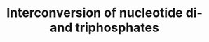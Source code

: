 ---
authors:
- ReactomeTeam
description: 'An array of kinases catalyze the reversible phosphorylation of nucleotide
  monophosphates to form nucleotide diphosphates and triphosphates.<p>Nucleoside monophosphate
  kinases catalyze the reversible phosphorylation of nucleoside and deoxynucleoside
  5''-monophosphates to form the corresponding nucleoside 5''-diphosphates.  Most
  appear to have restricted specificities for nucleoside monophosphates, and to use
  ATP preferentially (Van Rompay et al. 2000; Anderson 1973; Noda 1973).  The total
  number of human enzymes that catalyze these reactions in vivo is not clear.  In
  six cases, a well-defined biochemical activity has been associated with a purified
  protein, and these are annotated here.  However, additional nucleoside monophosphate
  kinase-like human proteins have been identified in molecular cloning studies whose
  enzymatic activities are unknown, and several distinctive nucleoside monophosphate
  kinase activities detected in cell extracts, e.g., a GTP-requiring adenylate kinase
  activity (Wilson et al. 1976) and one or more guanylate kinase activities (Jamil
  et al. 1975) have not been unambiguously associated with specific human proteins.<P>The
  nucleoside monophosphates against which each of the six well-characterized enzymes
  is active is shown in the table (Van Rompay et al. 2000).  All six efficiently use
  ATP as a phosphate donor, but have some activity with other nucleoside triphosphates
  as well in vitro.  The high concentrations of ATP relative to other nucleoside triphosphates
  in vivo makes it the likely major phosphate donor in these reactions under most
  conditions.<P>All of these phosphorylation reactions are freely reversible in vitro
  when carried out with purified enzymes and substrates, having equilibrium constants
  near 1.  In vivo, high ratios of ATP to ADP are likely to favor the forward direction
  of these reactions, i.e., the conversion of (d)NMP and ATP to (d)NDP and ADP.  At
  the same time, the reversibility of the reactions and the overlapping substrate
  specificities of the enzymes raises the possibility that this group of reactions
  can buffer the intracellular nucleotide pool and regulate the relative concentrations
  of individual nucleotides in the pool: if any one molecule builds up to unusually
  high levels, multiple routes appear to be open not only to dispose of it but to
  use it to increase the supply of less abundant nucleotides.<p>Ribonucleotide reductase
  catalyzes the synthesis of deoxyribonucleotide diphosphates from ribonucleotide
  diphosphates.  View original pathway at [http://www.reactome.org/PathwayBrowser/#DIAGRAM=499943
  Reactome].'
last-edited: 2021-01-25
organisms:
- Homo sapiens
redirect_from:
- /index.php/Pathway:WP4059
- /instance/WP4059
schema-jsonld:
- '@context': https://schema.org/
  '@id': https://wikipathways.github.io/pathways/WP4059.html
  '@type': Dataset
  creator:
    '@type': Organization
    name: WikiPathways
  description: 'An array of kinases catalyze the reversible phosphorylation of nucleotide
    monophosphates to form nucleotide diphosphates and triphosphates.<p>Nucleoside
    monophosphate kinases catalyze the reversible phosphorylation of nucleoside and
    deoxynucleoside 5''-monophosphates to form the corresponding nucleoside 5''-diphosphates.  Most
    appear to have restricted specificities for nucleoside monophosphates, and to
    use ATP preferentially (Van Rompay et al. 2000; Anderson 1973; Noda 1973).  The
    total number of human enzymes that catalyze these reactions in vivo is not clear.  In
    six cases, a well-defined biochemical activity has been associated with a purified
    protein, and these are annotated here.  However, additional nucleoside monophosphate
    kinase-like human proteins have been identified in molecular cloning studies whose
    enzymatic activities are unknown, and several distinctive nucleoside monophosphate
    kinase activities detected in cell extracts, e.g., a GTP-requiring adenylate kinase
    activity (Wilson et al. 1976) and one or more guanylate kinase activities (Jamil
    et al. 1975) have not been unambiguously associated with specific human proteins.<P>The
    nucleoside monophosphates against which each of the six well-characterized enzymes
    is active is shown in the table (Van Rompay et al. 2000).  All six efficiently
    use ATP as a phosphate donor, but have some activity with other nucleoside triphosphates
    as well in vitro.  The high concentrations of ATP relative to other nucleoside
    triphosphates in vivo makes it the likely major phosphate donor in these reactions
    under most conditions.<P>All of these phosphorylation reactions are freely reversible
    in vitro when carried out with purified enzymes and substrates, having equilibrium
    constants near 1.  In vivo, high ratios of ATP to ADP are likely to favor the
    forward direction of these reactions, i.e., the conversion of (d)NMP and ATP to
    (d)NDP and ADP.  At the same time, the reversibility of the reactions and the
    overlapping substrate specificities of the enzymes raises the possibility that
    this group of reactions can buffer the intracellular nucleotide pool and regulate
    the relative concentrations of individual nucleotides in the pool: if any one
    molecule builds up to unusually high levels, multiple routes appear to be open
    not only to dispose of it but to use it to increase the supply of less abundant
    nucleotides.<p>Ribonucleotide reductase catalyzes the synthesis of deoxyribonucleotide
    diphosphates from ribonucleotide diphosphates.  View original pathway at [http://www.reactome.org/PathwayBrowser/#DIAGRAM=499943
    Reactome].'
  keywords:
  - 'UMP '
  - AP6A
  - 'TDP '
  - 'dGDP '
  - THF
  - 'CDP '
  - 'GTP '
  - DUT trimer
  - 'NME2P1 '
  - 'dGTP '
  - NME2P1
  - 'dADP '
  - 'DTYMK '
  - 5idCMP
  - 'CTPS2 '
  - 'NME4 '
  - AK4
  - Pi
  - 'AK9 '
  - H2O
  - 'Mg2+ '
  - dATP
  - AP4
  - 'DUT-2 '
  - GUK1
  - '2''-deoxyguanosine 5''-monophosphate '
  - 'DCTD '
  - 'AK8 '
  - NME4 hexamer
  - GSR-2:FAD dimer
  - NME1,2 hexamers
  - CTPS tetramer
  - 'GDP '
  - ADP
  - dUMP, TMP
  - TS dimer
  - (d)ADP
  - H+
  - 'RRM2 '
  - (d)CMP, UMP
  - '2''-deoxyadenosine 5''-monophosphate '
  - TXN
  - NTP
  - (d)GMP
  - (d)GDP
  - 'NME3 '
  - 'TTP '
  - (d)NDPs
  - AMP
  - 'TYMS '
  - DHF
  - TMP
  - 'UDP '
  - NME1:NME3
  - L-Glu
  - 'ADP '
  - 'TMP '
  - 'AMP '
  - 'UTP '
  - 'FAD '
  - Adenylate Kinase
  - 'DCTPP1 '
  - 'GMP '
  - NH4+
  - 'GSR-2 '
  - DTYMK dimer
  - RNR (M1M2B)
  - '2''-deoxycytosine 5''-monophosphate '
  - 'cytidine 5''-monophosphate '
  - (d)NTP
  - NDP
  - 'dCDP '
  - 'AK7 '
  - 'dUTP '
  - 'TXNRD1 '
  - NUDT13
  - CMPK1, AK1
  - 'dCMP '
  - L-Gln
  - DCTPP1 tetramer
  - GSSG
  - NADPH
  - NDP(3-)
  - heterohexamer,
  - 'RRM1 '
  - CTP
  - DCTD hexamer
  - PPi
  - 'AK5 '
  - 'NME2 '
  - TNXRD1:FAD dimer
  - (d)NMPs
  - dNDP(3-)
  - 'dUMP '
  - dUTP
  - 2xHC-TXN
  - UTP
  - 'AK1 '
  - RNR (M1M2)
  - ATP
  - 'NME1 '
  - 'dATP '
  - 5idCTP
  - GLRX
  - AK6
  - dUDP, TDP
  - 2xHC-GLRX
  - 'CMPK1 '
  - (d)NDP
  - AK5,7,8,9
  - 'dCTP '
  - dUMP
  - AK2
  - NADP+
  - 'dUDP '
  - 'CTP '
  - 'CMP '
  - (d)AMP
  - dCMP
  - 'CTPS1 '
  - CTPS2 tetramer
  - 'adenosine 5''-monophosphate '
  - GSH
  - 'Fe3+ '
  - 'RRM2B '
  - (d)CDP, UDP
  license: CC0
  name: Interconversion of nucleotide di- and triphosphates
seo: CreativeWork
title: Interconversion of nucleotide di- and triphosphates
wpid: WP4059
---